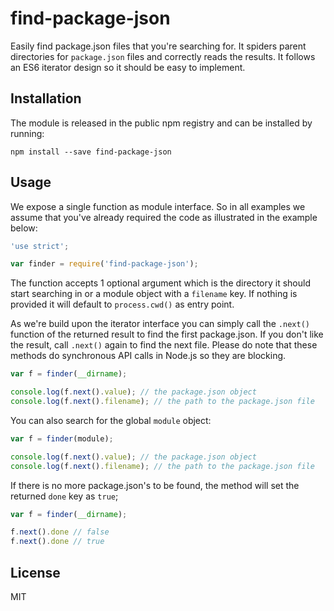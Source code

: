 # find-package-json

Easily find package.json files that you're searching for. It spiders parent
directories for `package.json` files and correctly reads the results. It follows
an ES6 iterator design so it should be easy to implement. 

## Installation

The module is released in the public npm registry and can be installed by
running:

```
npm install --save find-package-json
```

## Usage

We expose a single function as module interface. So in all examples we assume
that you've already required the code as illustrated in the example below:

```js
'use strict';

var finder = require('find-package-json');
```

The function accepts 1 optional argument which is the directory it should start
searching in or a module object with a `filename` key. If nothing is provided
it will default to `process.cwd()` as entry point.

As we're build upon the iterator interface you can simply call the `.next()`
function of the returned result to find the first package.json. If you don't
like the result, call `.next()` again to find the next file. Please do note that
these methods do synchronous API calls in Node.js so they are blocking.

```js
var f = finder(__dirname);

console.log(f.next().value); // the package.json object
console.log(f.next().filename); // the path to the package.json file
```

You can also search for the global `module` object:

```js
var f = finder(module);

console.log(f.next().value); // the package.json object
console.log(f.next().filename); // the path to the package.json file
```

If there is no more package.json's to be found, the method will set the returned
`done` key as `true`;

```js
var f = finder(__dirname);

f.next().done // false
f.next().done // true
```

## License

MIT
